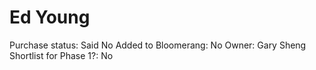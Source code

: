 # Ed Young

Purchase status: Said No
Added to Bloomerang: No
Owner: Gary Sheng
Shortlist for Phase 1?: No